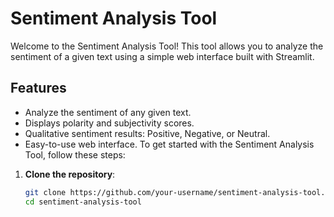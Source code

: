 # Sentiment Analysis Tool

Welcome to the Sentiment Analysis Tool! This tool allows you to analyze the sentiment of a given text using a simple web interface built with Streamlit.

## Features

- Analyze the sentiment of any given text.
- Displays polarity and subjectivity scores.
- Qualitative sentiment results: Positive, Negative, or Neutral.
- Easy-to-use web interface.
To get started with the Sentiment Analysis Tool, follow these steps:

1. **Clone the repository**:
   ```sh
   git clone https://github.com/your-username/sentiment-analysis-tool.git
   cd sentiment-analysis-tool
